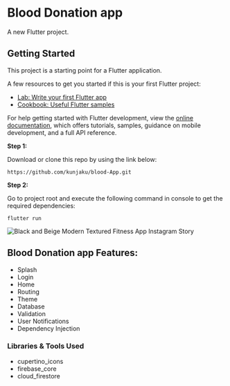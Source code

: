 # Blood Donation app

A new Flutter project.

## Getting Started

This project is a starting point for a Flutter application.

A few resources to get you started if this is your first Flutter project:

- [Lab: Write your first Flutter app](https://docs.flutter.dev/get-started/codelab)
- [Cookbook: Useful Flutter samples](https://docs.flutter.dev/cookbook)

For help getting started with Flutter development, view the
[online documentation](https://docs.flutter.dev/), which offers tutorials,
samples, guidance on mobile development, and a full API reference.

**Step 1:**

Download or clone this repo by using the link below:

```
https://github.com/kunjaku/blood-App.git
```

**Step 2:**

Go to project root and execute the following command in console to get the required dependencies:

```
flutter run
```
![Black and Beige Modern Textured Fitness App Instagram Story](https://github.com/user-attachments/assets/f4f0bad6-86f0-4781-b98b-545c520ecf09)



## Blood Donation app Features:

* Splash
* Login
* Home
* Routing
* Theme
* Database
* Validation
* User Notifications
* Dependency Injection

### Libraries & Tools Used
  * cupertino_icons
  * firebase_core
  * cloud_firestore

